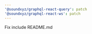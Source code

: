 ```yaml
---
'@soundxyz/graphql-react-query': patch
'@soundxyz/graphql-react-ws': patch
---
```


Fix include README.md
